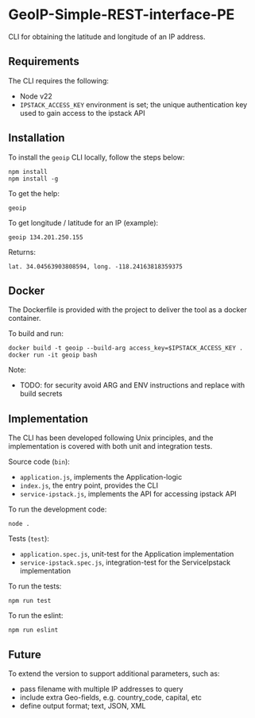 # GeoIP-Simple-REST-interface-PE
CLI for obtaining the latitude and longitude of an IP address.

## Requirements
The CLI requires the following:
* Node v22
* `IPSTACK_ACCESS_KEY` environment is set; the unique authentication key used to gain access to the ipstack API

## Installation
To install the `geoip` CLI locally, follow the steps below:

    npm install
    npm install -g

To get the help:

    geoip

To get longitude / latitude for an IP (example):

    geoip 134.201.250.155

Returns:

    lat. 34.04563903808594, long. -118.24163818359375

## Docker
The Dockerfile is provided with the project to deliver the tool as a docker container.

To build and run:

    docker build -t geoip --build-arg access_key=$IPSTACK_ACCESS_KEY .
    docker run -it geoip bash

Note:
* TODO: for security avoid ARG and ENV instructions and replace with build secrets

## Implementation
The CLI has been developed following Unix principles, and the implementation is covered with both unit and integration tests.

Source code (`bin`):
* `application.js`, implements the Application-logic
* `index.js`, the entry point, provides the CLI
* `service-ipstack.js`, implements the API for accessing ipstack API

To run the development code:

    node .

Tests (`test`):
* `application.spec.js`, unit-test for the Application implementation
* `service-ipstack.spec.js`, integration-test for the ServiceIpstack implementation

To run the tests:

    npm run test

To run the eslint:

    npm run eslint

## Future
To extend the version to support additional parameters, such as:
* pass filename with multiple IP addresses to query
* include extra Geo-fields, e.g. country_code, capital, etc
* define output format; text, JSON, XML
